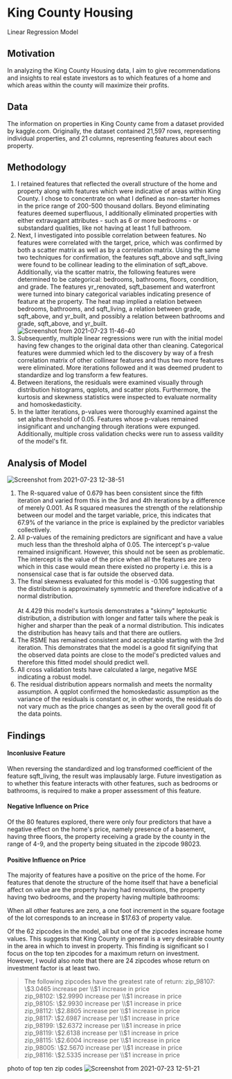 # King County Housing

Linear Regression Model 

## Motivation

In analyzing the King County Housing data, I aim to give recommendations and insights to real estate investors as to which features of a home and which areas within the county will maximize their profits. 

## Data

The information on properties in King County came from a dataset provided by kaggle.com. Originally, the dataset contained 21,597 rows, representing individual properties, and 21 columns, representing features about each property.

## Methodology

1. I retained features that reflected the overall structure of the home and property along with features which were indicative of areas within King County. I chose to concentrate on what I defined as non-starter homes in the price range of 200-500 thousand dollars. Beyond eliminating features deemed superfluous, I additionally eliminated properties with either extravagant attributes - such as 6 or more bedrooms - or substandard qualities, like not having at least 1 full bathroom.
2. Next, I investigated into possible correlation between features. No features were correlated with the target, price, which was confirmed by both a scatter matrix as well as by a correlation matrix. Using the same two techniques for confirmation, the features sqft_above and sqft_living were found  to be collinear leading to the elimination of sqft_above.  Additionally, via the scatter matrix, the following features were determined to be categorical: bedrooms, bathrooms, floors, condition, and grade. The features yr_renovated, sqft_basement and waterfront were turned into binary categorical variables indicating presence of feature at the property. The heat map implied a relation between bedrooms, bathrooms, and sqft_living,  a relation between grade, sqft_above, and yr_built, and possibly a relation between bathrooms and grade, sqft_above, and yr_built.    
![Screenshot from 2021-07-23 11-46-40](https://user-images.githubusercontent.com/75818628/126816096-fc8fa009-80e7-47d8-b50a-bcf83185ef75.png)
3. Subsequently, multiple linear regressions were run with the initial model having few changes to the original data other than cleaning. Categorical features were dummied which led to the discovery by way of a fresh correlation matrix of other collinear features and thus two more features were eliminated. More iterations followed and it was deemed prudent to standardize and log transform a few features. 
4. Between iterations, the residuals were examined visually through distribution histograms, qqplots, and scatter plots. Furthermore, the kurtosis and skewness statistics were inspected to evaluate normality and homoskedasticity. 
5. In the latter iterations, p-values were thoroughly examined against the set alpha threshold of 0.05. Features whose p-values remained insignificant and unchanging through iterations were expunged. Additionally, multiple cross validation checks were run to assess vaildity of the model's fit.

## Analysis of Model

![Screenshot from 2021-07-23 12-38-51](https://user-images.githubusercontent.com/75818628/126821405-f1065c0c-462a-498f-8f25-469b3745f521.png)
1. The R-squared value of 0.679 has been consistent since the fifth iteration and varied from this in the 3rd and 4th iterations by a difference of merely 0.001. As R squared measures the strength of the relationship between our model and the target variable, price, this indicates that 67.9% of the variance in the price is explained by the predictor variables collectively.
2. All p-values of the remaining predictors are significant and have a value much less than the threshold alpha of 0.05. The intercept's p-value remained insignificant. However, this should not be seen as problematic.  The intercept is the value of the price when all the features are zero which in this case would mean there existed no property i.e. this is a nonsensical case that is far outside the observed data.
3. The final skewness evaluated for this model is -0.106 suggesting that the distribution is approximately symmetric and therefore indicative of a normal distribution.<br><br> At 4.429 this model's kurtosis demonstrates a "skinny" leptokurtic distribution, a distribution with longer and fatter tails where the peak is higher and sharper than the peak of a normal distribution. This indicates the distribution has heavy tails and that there are outliers.
4. The RSME has remained consistent and acceptable starting with the 3rd iteration. This demonstrates that the model is a good fit signifying that the observed data points are close to the model's predicted values and therefore this fitted model should predict well. 
5. All cross validation tests have calculated a large, negative MSE indicating a robust model. 
6. The residual distribution appears normalish and meets the normality assumption. A qqplot confirmed the homoskedastic assumption as the variance of the residuals is constant or, in other words, the residuals do not vary much as the price changes as seen by the overall good fit of the data points.  

## Findings

#### Inconlusive Feature
When reversing the standardized and log transformed coefficient of the feature sqft_living, the result was implausably large. Future investigation as to whether this feature interacts with other features, such as bedrooms or bathrooms, is required to make a proper assessment of this feature. 

#### Negative Influence on Price
Of the 80 features explored, there were only four predictors that have a negative effect on the home's price, namely presence of a basement, having three floors, the property receiving a grade by the county in the range of 4-9, and the property being situated in the zipcode 98023. 

#### Positive Influence on Price
The majority of features have a positive on the price of the home. For features that denote the structure of the home itself that have a beneficial affect on value are the  property having had renovations, the property having two bedrooms, and the property having multiple bathrooms:<br>
   
When all other features are zero, a one foot increment in the square footage of the lot corresponds to an increase in $17.63 of property value.

Of the 62 zipcodes in the model, all but one of the zipcodes increase home values. This suggests that King County in general is a very desirable county in the area in which to invest in property.  This finding is significant so I focus on the top ten zipcodes for a maximum return on investment. However, I would also note that there are 24 zipcodes whose return on investment factor is at least two.<br>
>  The following zipcodes have the greatest rate of return:
>  zip_98107: \\$3.0465 increase per \\$1 increase in price   
   zip_98102: \\$2.9990 increase per \\$1 increase in price   
   zip_98105: \\$2.9930 increase per \\$1 increase in price  
   zip_98112: \\$2.8805 increase per \\$1 increase in price  
   zip_98117: \\$2.6987 increase per \\$1 increase in price   
   zip_98199: \\$2.6372 increase per \\$1 increase in price  
   zip_98119: \\$2.6138 increase per \\$1 increase in price   
   zip_98115: \\$2.6004 increase per \\$1 increase in price   
   zip_98005: \\$2.5670 increase per \\$1 increase in price  
   zip_98116: \\$2.5335 increase per \\$1 increase in price  

photo of top ten zip codes
![Screenshot from 2021-07-23 12-51-21](https://user-images.githubusercontent.com/75818628/126822011-e9c61a22-355d-4d84-a452-b3c3c3654699.png)














